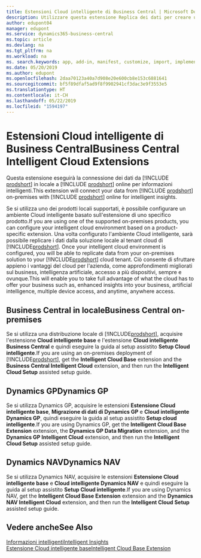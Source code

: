 ```yaml
---
title: Estensioni Cloud intelligente di Business Central | Microsoft Docs
description: Utilizzare questa estensione Replica dei dati per creare una copia dei dati nel cloud in modo da connettersi a Cloud intelligente.
author: edupont04
manager: edupont
ms.service: dynamics365-business-central
ms.topic: article
ms.devlang: na
ms.tgt_pltfrm: na
ms.workload: na
ms. search.keywords: app, add-in, manifest, customize, import, implement
ms.date: 05/20/2019
ms.author: edupont
ms.openlocfilehash: 2daa70123a40a7d908e20e600cb8e153c6881641
ms.sourcegitcommit: bf5f89dfaf5ad9f8f9902941cf3dac3e9f3553e5
ms.translationtype: HT
ms.contentlocale: it-CH
ms.lasthandoff: 05/22/2019
ms.locfileid: "1594197"
---
```

# <a name="business-central-intelligent-cloud-extensions"></a><span data-ttu-id="5ac91-103">Estensioni Cloud intelligente di Business Central</span><span class="sxs-lookup"><span data-stu-id="5ac91-103">Business Central Intelligent Cloud Extensions</span></span>

<span data-ttu-id="5ac91-104">Questa estensione eseguirà la connessione dei dati da [!INCLUDE [prodshort](includes/prodshort.md)] in locale a [!INCLUDE [prodshort](includes/prodshort.md)] online per informazioni intelligenti.</span><span class="sxs-lookup"><span data-stu-id="5ac91-104">This extension will connect your data from [!INCLUDE [prodshort](includes/prodshort.md)] on-premises with [!INCLUDE [prodshort](includes/prodshort.md)] online for intelligent insights.</span></span>  

<span data-ttu-id="5ac91-105">Se si utilizza uno dei prodotti locali supportati, è possibile configurare un ambiente Cloud intelligente basato sull'estensione di uno specifico prodotto.</span><span class="sxs-lookup"><span data-stu-id="5ac91-105">If you are using one of the supported on-premises products, you can configure your intelligent cloud environment based on a product-specific extension.</span></span><span data-ttu-id="5ac91-106"> Una volta configurato l'ambiente Cloud intelligente, sarà possibile replicare i dati dalla soluzione locale al tenant cloud di [!INCLUDE[prodshort](includes/prodshort.md)].</span><span class="sxs-lookup"><span data-stu-id="5ac91-106"> Once your intelligent cloud environment is configured, you will be able to replicate data from your on-premises solution to your [!INCLUDE[prodshort](includes/prodshort.md)] cloud tenant.</span></span> <span data-ttu-id="5ac91-107">Ciò consente di sfruttare appieno i vantaggi del cloud per l'azienda, come approfondimenti migliorati sul business, intelligenza artificiale, accesso a più dispositivi, sempre e ovunque.</span><span class="sxs-lookup"><span data-stu-id="5ac91-107">This will enable you to take full advantage of what the cloud has to offer your business such as, enhanced insights into your business, artificial intelligence, multiple device access, and anytime, anywhere access.</span></span>  

## <a name="business-central-on-premises"></a><span data-ttu-id="5ac91-108">Business Central in locale</span><span class="sxs-lookup"><span data-stu-id="5ac91-108">Business Central on-premises</span></span>
<span data-ttu-id="5ac91-109">Se si utilizza una distribuzione locale di [!INCLUDE[prodshort](includes/prodshort.md)], acquisire l'estensione **Cloud intelligente base** e l'estensione **Cloud intelligente Business Central** e quindi eseguire la guida al setup assistito **Setup Cloud intelligente**.</span><span class="sxs-lookup"><span data-stu-id="5ac91-109">If you are using an on-premises deployment of [!INCLUDE[prodshort](includes/prodshort.md)], get the **Intelligent Cloud Base** extension and the **Business Central Intelligent Cloud** extension, and then run the **Intelligent Cloud Setup** assisted setup guide.</span></span>  

## <a name="dynamics-gp"></a><span data-ttu-id="5ac91-110">Dynamics GP</span><span class="sxs-lookup"><span data-stu-id="5ac91-110">Dynamics GP</span></span>
<span data-ttu-id="5ac91-111">Se si utilizza Dynamics GP, acquisire le estensioni **Estensione Cloud intelligente base**, **Migrazione di dati di Dynamics GP** e **Cloud intelligente Dynamics GP**, quindi eseguire la guida al setup assistito **Setup cloud intelligente**.</span><span class="sxs-lookup"><span data-stu-id="5ac91-111">If you are using Dynamics GP, get the **Intelligent Cloud Base Extension** extension, the **Dynamics GP Data Migration** extension, and the **Dynamics GP Intelligent Cloud** extension, and then run the **Intelligent Cloud Setup** assisted setup guide.</span></span>  

## <a name="dynamics-nav"></a><span data-ttu-id="5ac91-112">Dynamics NAV</span><span class="sxs-lookup"><span data-stu-id="5ac91-112">Dynamics NAV</span></span>
<span data-ttu-id="5ac91-113">Se si utilizza Dynamics NAV, acquisire le estensioni **Estensione Cloud intelligente base** e **Cloud intelligente Dynamics NAV** e quindi eseguire la guida al setup assistito **Setup Cloud intelligente**.</span><span class="sxs-lookup"><span data-stu-id="5ac91-113">If you are using Dynamics NAV, get the **Intelligent Cloud Base Extension** extension and the **Dynamics NAV Intelligent Cloud** extension, and then run the **Intelligent Cloud Setup** assisted setup guide.</span></span>  

## <a name="see-also"></a><span data-ttu-id="5ac91-114">Vedere anche</span><span class="sxs-lookup"><span data-stu-id="5ac91-114">See Also</span></span>

[<span data-ttu-id="5ac91-115">Informazioni intelligenti</span><span class="sxs-lookup"><span data-stu-id="5ac91-115">Intelligent Insights</span></span>](about-intelligent-cloud.md)  
[<span data-ttu-id="5ac91-116">Estensione Cloud intelligente base</span><span class="sxs-lookup"><span data-stu-id="5ac91-116">Intelligent Cloud Base Extension</span></span>](ui-extensions-intelligent-cloud.md)  
